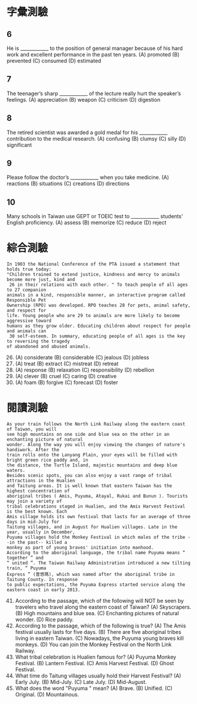 # 字彙測驗
## 6
He is ____________ to the position of general manager because of his hard work and excellent
performance in the past ten years.
(A) promoted (B) prevented (C) consumed (D) estimated
## 7
The teenager’s sharp ____________ of the lecture really hurt the speaker’s feelings.
(A) appreciation (B) weapon (C) criticism (D) digestion
## 8
The retired scientist was awarded a gold medal for his ____________ contribution to the
medical research.
(A) confusing (B) clumsy (C) silly (D) significant
## 9
Please follow the doctor’s ____________ when you take medicine.
(A) reactions (B) situations (C) creations (D) directions
## 10
Many schools in Taiwan use GEPT or TOEIC test to ____________ students' English proficiency.
(A) assess (B) memorize (C) reduce (D) reject

# 綜合測驗
```
In 1903 the National Conference of the PTA issued a statement that holds true today:
"Children trained to extend justice, kindness and mercy to animals become more just, kind and
 26 in their relations with each other. " To teach people of all ages to 27 companion
animals in a kind, responsible manner, an interactive program called Responsible Pet
Ownership (RPO) was developed. RPO teaches 28 for pets, animal safety, and respect for
life. Young people who are 29 to animals are more likely to become aggressive toward
humans as they grow older. Educating children about respect for people and animals can
 30 self-esteem. In summary, educating people of all ages is the key to reversing the tragedy
of abandoned and abused animals.
```
26. (A) considerate (B) considerable (C) jealous (D) jobless
27. (A) treat (B) extract (C) mistreat (D) retreat
28. (A) response (B) relaxation (C) responsibility (D) rebellion
29. (A) clever (B) cruel (C) caring (D) creative
30. (A) foam (B) forgive (C) forecast (D) foster

# 閱讀測驗
```
As your train follows the North Link Railway along the eastern coast of Taiwan, you will
see high mountains on one side and blue sea on the other in an enchanting picture of natural
wonder. Along the way you will enjoy viewing the changes of nature's handiwork. After the
train rolls onto the Lanyang Plain, your eyes will be filled with bright green rice paddy and, in
the distance, the Turtle Island, majestic mountains and deep blue waters.
Besides scenic spots, you can also enjoy a vast range of tribal attractions in the Hualien
and Taitung areas. It is well known that eastern Taiwan has the highest concentration of
aboriginal tribes ( Amis, Puyuma, Atayal, Rukai and Bunun ). Tourists may join a variety of
tribal celebrations staged in Hualien, and the Amis Harvest Festival is the best known. Each
Amis village holds its own festival that lasts for an average of three days in mid-July for
Taitung villages, and in August for Hualien villages. Late in the year, usually in December,
Puyuma villages hold the Monkey Festival in which males of the tribe --in the past-- killed a
monkey as part of young braves' initiation into manhood.
According to the aboriginal language, the tribal name Puyuma means “ together ” and
“ united ”. The Taiwan Railway Administration introduced a new tilting train, “ Puyuma
Express ” (普悠瑪), which was named after the aboriginal tribe in Taitung County. In response
to public expectations, the Puyuma Express started service along the eastern coast in early 2013.
```
41. According to the passage, which of the following will NOT be seen by travelers who travel
along the eastern coast of Taiwan?
(A) Skyscrapers.
(B) High mountains and blue sea.
(C) Enchanting pictures of natural wonder.
(D) Rice paddy.
42. According to the passage, which of the following is true?
(A) The Amis festival usually lasts for five days.
(B) There are five aboriginal tribes living in eastern Taiwan.
(C) Nowadays, the Puyuma young braves kill monkeys.
(D) You can join the Monkey Festival on the North Link Railway.
43. What tribal celebration is Hualien famous for?
(A) Puyuma Monkey Festival.
(B) Lantern Festival.
(C) Amis Harvest Festival.
(D) Ghost Festival.
44. What time do Taitung villages usually hold their Harvest Festival?
(A) Early July. (B) Mid-July.
(C) Late July. (D) Mid-August.
45. What does the word "Puyuma " mean?
(A) Brave. (B) Unified.
(C) Original. (D) Mountainous.
